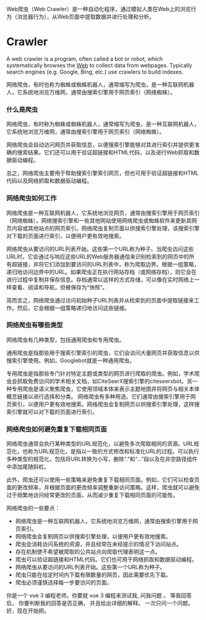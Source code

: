Web爬虫（Web Crawler）是一种自动化程序，通过模拟人类在Web上的浏览行为（浏览器行为），从Web页面中提取数据并进行处理和分析。




# Crawler

A web crawler is a program, often called a bot or robot, which systematically browses the [Web](https://developer.mozilla.org/en-US/docs/Glossary/World_Wide_Web) to collect data from webpages. Typically search engines (e.g. Google, Bing, etc.) use crawlers to build indexes.

网络爬虫，有时也称为蜘蛛或蜘蛛机器人，通常缩写为爬虫，是一种互联网机器人，它系统地浏览万维网，通常由搜索引擎用于网页索引（网络蜘蛛）。

### 什么是爬虫

网络爬虫，有时称为蜘蛛或蜘蛛机器人，通常缩写为爬虫，是一种互联网机器人，它系统地浏览万维网，通常由搜索引擎用于网页索引（网络蜘蛛）。

网络爬虫会自动访问网页并获取信息，以便搜索引擎能够对其进行索引并提供更准确的搜索结果。它们还可以用于验证超链接和HTML代码，以及进行Web抓取和数据驱动编程。

总之，网络爬虫主要用于帮助搜索引擎索引网页，但也可用于验证超链接和HTML代码以及网络抓取和数据驱动编程。


### 网络爬虫如何工作

网络爬虫是一种互联网机器人，它系统地浏览网页，通常由搜索引擎用于网页索引（网络蜘蛛）。网络搜索引擎和一些其他网站使用网络爬虫或蜘蛛软件来更新其网页内容或其他站点的网页索引。网络爬虫复制页面以供搜索引擎处理，该搜索引擎对下载的页面进行索引，以便用户更有效地搜索。

网络爬虫从要访问的URL列表开始。这些第一个URL称为种子。当爬虫访问这些URL时，它会通过与响应这些URL的Web服务器通信来识别检索到的网页中的所有超链接，并将它们添加到要访问的URL列表中，称为爬取边界。根据一组策略，递归地访问边界中的URL。如果爬虫正在执行网站存档（或网络存档），则它会在进行过程中复制并保存信息。存档通常以这样的方式存储，可以像在实时网络上一样查看、阅读和导航，但被保存为“快照”。

简而言之，网络爬虫通过访问初始种子URL列表并从检索到的页面中提取链接来工作。然后，它会根据一组策略递归地访问这些链接。


### 网络爬虫有哪些类型

网络爬虫有几种类型，包括通用爬虫和专用爬虫。

通用爬虫是指那些用于搜索引擎索引的爬虫，它们会访问大量网页并获取信息以供搜索引擎使用。例如，Googlebot就是一种通用爬虫。

专用爬虫是指那些专门针对特定主题或类型的网页进行爬取的爬虫。例如，学术爬虫会抓取免费访问的学术相关文档，如CiteSeerX搜索引擎的citeseerxbot。另一种专用爬虫是语义聚焦爬虫，它使用领域本体来表示主题地图并将网页与相关本体概念链接以进行选择和分类。
网络爬虫有多种用途。它们通常由搜索引擎用于网页索引，以便用户更有效地搜索。网络爬虫会复制网页以供搜索引擎处理，这样搜索引擎就可以对下载的页面进行索引。


### 网络爬虫如何避免重复下载相同页面

网络爬虫通常会执行某种类型的URL规范化，以避免多次爬取相同的资源。URL规范化，也称为URL规范化，是指以一致的方式修改和标准化URL的过程。可以执行多种类型的规范化，包括将URL转换为小写，删除“.”和“…”段以及在非空路径组件中添加尾随斜杠。

此外，爬虫还可以使用一些策略来避免重复下载相同页面。例如，它们可以检查页面的更改频率，并根据页面的更改频率调整重新访问策略。这样，爬虫就可以避免过于频繁地访问经常更改的页面，从而减少重复下载相同页面的可能性。

网络爬虫的一些要点：

-   网络爬虫是一种互联网机器人，它系统地浏览万维网，通常由搜索引擎用于网页索引。
-   网络爬虫会复制网页以供搜索引擎处理，以便用户更有效地搜索。
-   爬虫会消耗访问系统的资源，并且经常在未经提示的情况下访问站点。
-   存在机制使不希望被爬取的公共站点向爬取代理表明这一点。
-   爬虫可以验证超链接和HTML代码。它们也可用于网络抓取和数据驱动编程。
-   网络爬虫从要访问的URL列表开始。这些第一个URL称为种子。
-   爬虫只能在给定时间内下载有限数量的网页，因此需要优先下载。
-   爬虫必须谨慎选择每一步要访问的页面。


你是一个 vue 3 编程老师。你要就 vue 3 编程来测试我,  问我问题 。 等我回答后， 你要判断我的回答是否正确， 并且给出详细的解释。 一次只问一个问题。好，现在开始把。